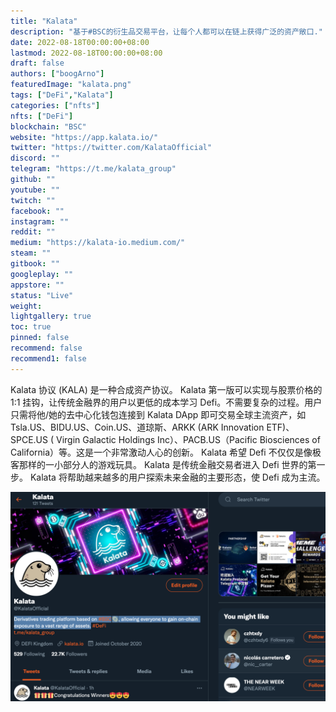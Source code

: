 ```yaml
---
title: "Kalata"
description: "基于#BSC的衍生品交易平台，让每个人都可以在链上获得广泛的资产敞口."
date: 2022-08-18T00:00:00+08:00
lastmod: 2022-08-18T00:00:00+08:00
draft: false
authors: ["boogArno"]
featuredImage: "kalata.png"
tags: ["DeFi","Kalata"]
categories: ["nfts"]
nfts: ["DeFi"]
blockchain: "BSC"
website: "https://app.kalata.io/"
twitter: "https://twitter.com/KalataOfficial"
discord: ""
telegram: "https://t.me/kalata_group"
github: ""
youtube: ""
twitch: ""
facebook: ""
instagram: ""
reddit: ""
medium: "https://kalata-io.medium.com/"
steam: ""
gitbook: ""
googleplay: ""
appstore: ""
status: "Live"
weight: 
lightgallery: true
toc: true
pinned: false
recommend: false
recommend1: false
---
```

Kalata 协议 (KALA) 是一种合成资产协议。 Kalata 第一版可以实现与股票价格的 1:1 挂钩，让传统金融界的用户以更低的成本学习 Defi。不需要复杂的过程。用户只需将他/她的去中心化钱包连接到 Kalata DApp 即可交易全球主流资产，如 Tsla.US、BIDU.US、Coin.US、道琼斯、ARKK (ARK Innovation ETF)、SPCE.US ( Virgin Galactic Holdings Inc）、PACB.US（Pacific Biosciences of California）等。这是一个非常激动人心的创新。 Kalata 希望 Defi 不仅仅是像极客那样的一小部分人的游戏玩具。 Kalata 是传统金融交易者进入 Defi 世界的第一步。 Kalata 将帮助越来越多的用户探索未来金融的主要形态，使 Defi 成为主流。

![kalata-dapp-defi-bsc-image1_889aecd0d253900a8dcd287e5a709921](kalata-dapp-defi-bsc-image1_889aecd0d253900a8dcd287e5a709921.png)